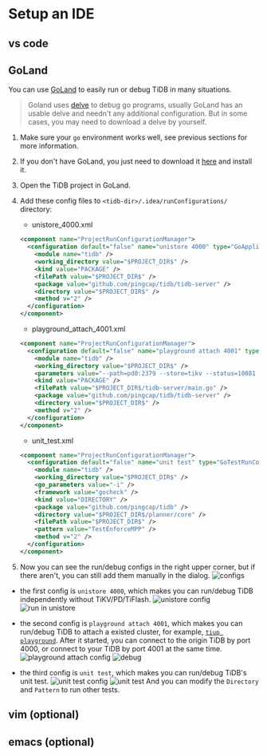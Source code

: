 # Setup an IDE

## vs code

## GoLand

You can use [GoLand](https://www.jetbrains.com/go/) to easily run or debug TiDB in many situations.

> Goland uses [delve](https://github.com/go-delve/delve) to debug go programs, usually GoLand has an usable delve and needn't any additional configuration. But in some cases, you may need to download a delve by yourself.

1. Make sure your `go` environment works well, see previous sections for more information.
2. If you don't have GoLand, you just need to download it [here](https://www.jetbrains.com/go/download/) and install it.
3. Open the TiDB project in GoLand.
4. Add these config files to `<tidb-dir>/.idea/runConfigurations/` directory:

    - unistore_4000.xml
    ```xml
    <component name="ProjectRunConfigurationManager">
      <configuration default="false" name="unistore 4000" type="GoApplicationRunConfiguration" factoryName="Go Application">
        <module name="tidb" />
        <working_directory value="$PROJECT_DIR$" />
        <kind value="PACKAGE" />
        <filePath value="$PROJECT_DIR$" />
        <package value="github.com/pingcap/tidb/tidb-server" />
        <directory value="$PROJECT_DIR$" />
        <method v="2" />
      </configuration>
    </component>
    ```

    - playground_attach_4001.xml
    ```xml
    <component name="ProjectRunConfigurationManager">
      <configuration default="false" name="playground attach 4001" type="GoApplicationRunConfiguration" factoryName="Go Application">
        <module name="tidb" />
        <working_directory value="$PROJECT_DIR$" />
        <parameters value="--path=pd0:2379 --store=tikv --status=10081 -P 4001 " />
        <kind value="PACKAGE" />
        <filePath value="$PROJECT_DIR$/tidb-server/main.go" />
        <package value="github.com/pingcap/tidb/tidb-server" />
        <directory value="$PROJECT_DIR$" />
        <method v="2" />
      </configuration>
    </component>
    ```
  
    - unit_test.xml
    ```xml
    <component name="ProjectRunConfigurationManager">
      <configuration default="false" name="unit test" type="GoTestRunConfiguration" factoryName="Go Test">
        <module name="tidb" />
        <working_directory value="$PROJECT_DIR$" />
        <go_parameters value="-i" />
        <framework value="gocheck" />
        <kind value="DIRECTORY" />
        <package value="github.com/pingcap/tidb" />
        <directory value="$PROJECT_DIR$/planner/core" />
        <filePath value="$PROJECT_DIR$" />
        <pattern value="TestEnforceMPP" />
        <method v="2" />
      </configuration>
    </component>
    ```

5. Now you can see the run/debug configs in the right upper corner, but if there aren't, you can still add them manually in the dialog.
![configs](https://user-images.githubusercontent.com/30543181/118766709-63ea0200-b8af-11eb-9176-bc3fb6f566d4.png)



 - the first config is `unistore 4000`, which makes you can run/debug TiDB independently without TiKV/PD/TiFlash.
 ![unistore config](https://user-images.githubusercontent.com/30543181/118766909-a4498000-b8af-11eb-8e20-9e2aff1a0b44.png)
 ![run in unistore](https://user-images.githubusercontent.com/30543181/118769645-f9d35c00-b8b2-11eb-9048-1b696ead2815.png)

 - the second config is `playground attach 4001`, which makes you can run/debug TiDB to attach a existed cluster, for example, [`tiup playground`](https://docs.pingcap.com/zh/tidb/stable/tiup-playground).
   After it started, you can connect to the origin TiDB by port 4000, or connect to your TiDB by port 4001 at the same time.
![playground attach config](https://user-images.githubusercontent.com/30543181/118767132-f38fb080-b8af-11eb-93cd-bdbe95ff2102.png)
![debug](https://user-images.githubusercontent.com/30543181/118771847-9860bc80-b8b5-11eb-856f-4b4f21d035de.png)


 - the third config is `unit test`, which makes you can run/debug TiDB's unit test.
![unit test config](https://user-images.githubusercontent.com/30543181/118767852-dad3ca80-b8b0-11eb-86ae-306bd4a995bc.png)
![unit test](https://user-images.githubusercontent.com/30543181/118769164-7285e880-b8b2-11eb-923e-c3eaffcddfd6.png)
   And you can modify the `Directory` and `Pattern` to run other tests.
 



## vim \(optional\)

## emacs \(optional\)
